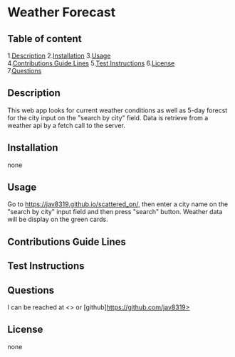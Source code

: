 
# Weather Forecast  
      
## Table of content  

1.[Description](#description)
2.[Installation](#installation)
3.[Usage](#usage)  
4.[Contributions Guide Lines](#contributions-guide-lines) 
5.[Test Instructions](#test-instructions)
6.[License](#license)  
7.[Questions](#questions)  

## Description  

This web app looks for current weather conditions as well as 5-day forecst for the city input on the "search by city" field. Data is retrieve from a weather api by a fetch call to the server.  

## Installation  

none  

## Usage  

Go to https://jav8319.github.io/scattered_on/, then enter a city name on the "search by city" input field and then press "search" button. Weather data will be display on the green cards.   

## Contributions Guide Lines 

  

## Test Instructions  

  

## Questions  

I can be reached at <> or  [github]https://github.com/jav8319>

## License  

none
